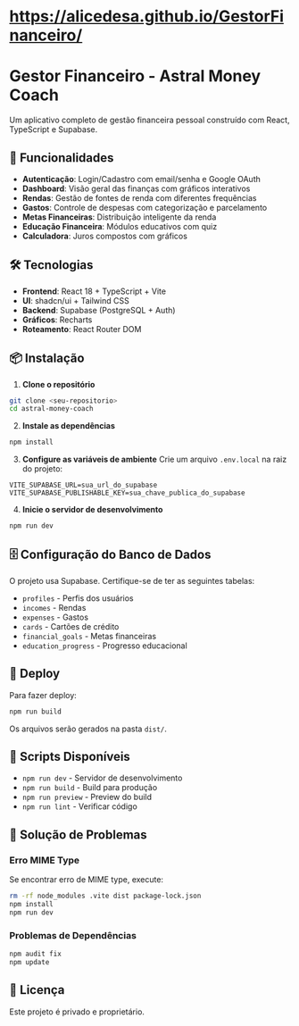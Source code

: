 # https://alicedesa.github.io/GestorFinanceiro/

# Gestor Financeiro - Astral Money Coach

Um aplicativo completo de gestão financeira pessoal construído com React, TypeScript e Supabase.

## 🚀 Funcionalidades

- **Autenticação**: Login/Cadastro com email/senha e Google OAuth
- **Dashboard**: Visão geral das finanças com gráficos interativos
- **Rendas**: Gestão de fontes de renda com diferentes frequências
- **Gastos**: Controle de despesas com categorização e parcelamento
- **Metas Financeiras**: Distribuição inteligente da renda
- **Educação Financeira**: Módulos educativos com quiz
- **Calculadora**: Juros compostos com gráficos

## 🛠️ Tecnologias

- **Frontend**: React 18 + TypeScript + Vite
- **UI**: shadcn/ui + Tailwind CSS
- **Backend**: Supabase (PostgreSQL + Auth)
- **Gráficos**: Recharts
- **Roteamento**: React Router DOM

## 📦 Instalação

1. **Clone o repositório**
```bash
git clone <seu-repositorio>
cd astral-money-coach
```

2. **Instale as dependências**
```bash
npm install
```

3. **Configure as variáveis de ambiente**
Crie um arquivo `.env.local` na raiz do projeto:
```env
VITE_SUPABASE_URL=sua_url_do_supabase
VITE_SUPABASE_PUBLISHABLE_KEY=sua_chave_publica_do_supabase
```

4. **Inicie o servidor de desenvolvimento**
```bash
npm run dev
```

## 🗄️ Configuração do Banco de Dados

O projeto usa Supabase. Certifique-se de ter as seguintes tabelas:

- `profiles` - Perfis dos usuários
- `incomes` - Rendas
- `expenses` - Gastos
- `cards` - Cartões de crédito
- `financial_goals` - Metas financeiras
- `education_progress` - Progresso educacional

## 🚀 Deploy

Para fazer deploy:

```bash
npm run build
```

Os arquivos serão gerados na pasta `dist/`.

## 📱 Scripts Disponíveis

- `npm run dev` - Servidor de desenvolvimento
- `npm run build` - Build para produção
- `npm run preview` - Preview do build
- `npm run lint` - Verificar código

## 🔧 Solução de Problemas

### Erro MIME Type
Se encontrar erro de MIME type, execute:
```bash
rm -rf node_modules .vite dist package-lock.json
npm install
npm run dev
```

### Problemas de Dependências
```bash
npm audit fix
npm update
```

## 📄 Licença

Este projeto é privado e proprietário.

